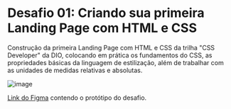 # Desafio 01: Criando sua primeira Landing Page com HTML e CSS

Construção da primeira Landing Page com HTML e CSS da trilha "CSS Developer" da DIO, colocando em prática os fundamentos do CSS, as propriedades básicas da linguagem de estilização, além de trabalhar com as unidades de medidas relativas e absolutas.

![image](https://user-images.githubusercontent.com/55519539/183538055-6cce606c-7d1d-4d15-a4be-ffeb5b37c956.png)

[Link do Figma](https://www.figma.com/file/3PiokoJj9IhGDnNiWAJbz7/DIO---Desafio-01?node-id=2%3A6) contendo o protótipo do desafio.
